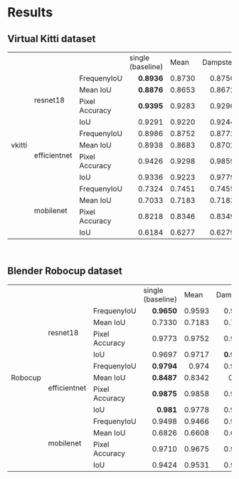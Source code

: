 # Results

## Virtual Kitti dataset 
<table border="0" cellspacing="0"><colgroup span="2" width="85"></colgroup> <colgroup width="101"></colgroup> <colgroup width="108"></colgroup> <colgroup span="4" width="85"></colgroup>
<tbody>
<tr>
<td rowspan="13" align="left" height="222">vkitti</td>
<td align="left">&nbsp;</td>
<td align="left">&nbsp;</td>
<td align="left">single (baseline)</td>
<td align="left">Mean</td>
<td align="left">Dampster</td>
<td align="left">fusion 1x1</td>
<td align="left">fusion 3x3</td>
</tr>
<tr>
<td rowspan="4" align="left">resnet18</td>
<td align="left">FrequenyIoU</td>
<td align="right"><strong>0.8936</strong></td>
<td align="right">0.8730</td>
<td align="right">0.8750</td>
<td align="right">0.7952</td>
<td align="right">0.8616</td>
</tr>
<tr>
<td align="left">Mean IoU</td>
<td align="right"><strong>0.8876</strong></td>
<td align="right">0.8653</td>
<td align="right">0.8672</td>
<td align="right">0.7670</td>
<td align="right">0.7910</td>
</tr>
<tr>
<td align="left">Pixel Accuracy</td>
<td align="right"><strong>0.9395</strong></td>
<td align="right">0.9283</td>
<td align="right">0.9296</td>
<td align="right">0.8706</td>
<td align="right">0.9201</td>
</tr>
<tr>
<td align="left">IoU</td>
<td align="right">0.9291</td>
<td align="right">0.9220</td>
<td align="right">0.9244</td>
<td align="right"><strong>0.9359</strong></td>
<td align="right">0.9330</td>
</tr>
<tr>
<td rowspan="4" align="left">efficientnet</td>
<td align="left">FrequenyIoU</td>
<td align="right">0.8986</td>
<td align="right">0.8752</td>
<td align="right">0.8772</td>
<td align="right"><strong>0.9147</strong></td>
<td align="right">0.8805</td>
</tr>
<tr>
<td align="left">Mean IoU</td>
<td align="right">0.8938</td>
<td align="right">0.8683</td>
<td align="right">0.8702</td>
<td align="right"><strong>0.9099</strong></td>
<td align="right">0.8763</td>
</tr>
<tr>
<td align="left">Pixel Accuracy</td>
<td align="right">0.9426</td>
<td align="right">0.9298</td>
<td align="right">0.9859</td>
<td align="right"><strong>0.9536</strong></td>
<td align="right">0.9324</td>
</tr>
<tr>
<td align="left">IoU</td>
<td align="right">0.9336</td>
<td align="right">0.9223</td>
<td align="right">0.9779</td>
<td align="right"><strong>0.9447</strong></td>
<td align="right">0.9338</td>
</tr>
<tr>
<td rowspan="4" align="left">mobilenet</td>
<td align="left">FrequenyIoU</td>
<td align="right">0.7324</td>
<td align="right">0.7451</td>
<td align="right">0.7455</td>
<td align="right"><strong>0.7855</strong></td>
<td align="right">0.7672</td>
</tr>
<tr>
<td align="left">Mean IoU</td>
<td align="right">0.7033</td>
<td align="right">0.7183</td>
<td align="right">0.7183</td>
<td align="right"><strong>0.7677</strong></td>
<td align="right">0.7437</td>
</tr>
<tr>
<td align="left">Pixel Accuracy</td>
<td align="right">0.8218</td>
<td align="right">0.8346</td>
<td align="right">0.8349</td>
<td align="right"><strong>0.8710</strong></td>
<td align="right">0.8550</td>
</tr>
<tr>
<td align="left">IoU</td>
<td align="right">0.6184</td>
<td align="right">0.6277</td>
<td align="right">0.6279</td>
<td align="right"><strong>0.6513</strong></td>
<td align="right">0.6308</td>
</tr>
</tbody>
</table>
<p><code>&nbsp;</code></p>

## Blender Robocup dataset 
<table border="0" cellspacing="0"><colgroup span="2" width="85"></colgroup> <colgroup width="101"></colgroup> <colgroup width="108"></colgroup> <colgroup span="4" width="85"></colgroup>
<tbody>
<tr>
<td rowspan="13" align="left" height="222">Robocup</td>
<td align="left">&nbsp;</td>
<td align="left">&nbsp;</td>
<td align="left">single (baseline)</td>
<td align="left">Mean</td>
<td align="left">Dampster</td>
<td align="left">fusion 1x1</td>
<td align="left">fusion 3x3</td>
</tr>
<tr>
<td rowspan="4" align="left">resnet18</td>
<td align="left">FrequenyIoU</td>
<td align="right"><strong>0.9650</strong></td>
<td align="right">0.9593</td>
<td align="right">0.9595</td>
<td align="right"><strong>0.9646</strong></td>
<td align="right"><strong>0.9640</strong></td>
</tr>
<tr>
<td align="left">Mean IoU</td>
<td align="right">0.7330</td>
<td align="right">0.7183</td>
<td align="right">0.7193</td>
<td align="right"><strong>0.7430</strong></td>
<td align="right">0.7427</td>
</tr>
<tr>
<td align="left">Pixel Accuracy</td>
<td align="right">0.9773</td>
<td align="right">0.9752</td>
<td align="right">0.9754</td>
<td align="right"><strong>0.9790</strong></td>
<td align="right"><strong>0.9789</strong></td>
</tr>
<tr>
<td align="left">IoU</td>
<td align="right">0.9697</td>
<td align="right">0.9717</td>
<td align="right"><strong>0.9722</strong></td>
<td align="right"><strong>0.9721</strong></td>
<td align="right">0.9526</td>
</tr>
<tr>
<td rowspan="4" align="left">efficientnet</td>
<td align="left">FrequenyIoU</td>
<td align="right"><strong>0.9794</strong></td>
<td align="right">0.974</td>
<td align="right">0.9741</td>
<td align="right">0.9341</td>
<td align="right">0.9215</td>
</tr>
<tr>
<td align="left">Mean IoU</td>
<td align="right"><strong>0.8487</strong></td>
<td align="right">0.8342</td>
<td align="right">0.835</td>
<td align="right">0.5007</td>
<td align="right">0.6825</td>
</tr>
<tr>
<td align="left">Pixel Accuracy</td>
<td align="right"><strong>0.9875</strong></td>
<td align="right">0.9858</td>
<td align="right">0.9859</td>
<td align="right">0.9645</td>
<td align="right">0.9598</td>
</tr>
<tr>
<td align="left">IoU</td>
<td align="right"><strong>0.981</strong></td>
<td align="right">0.9778</td>
<td align="right">0.9779</td>
<td align="right">0.9393</td>
<td align="right">0.8885</td>
</tr>
<tr>
<td rowspan="4" align="left">mobilenet</td>
<td align="left">FrequenyIoU</td>
<td align="right">0.9498</td>
<td align="right">0.9466</td>
<td align="right">0.9467</td>
<td align="right">0.9532</td>
<td align="right"><strong>0.9582</strong></td>
</tr>
<tr>
<td align="left">Mean IoU</td>
<td align="right">0.6826</td>
<td align="right">0.6608</td>
<td align="right">0.6614</td>
<td align="right">0.6783</td>
<td align="right"><strong>0.7020</strong></td>
</tr>
<tr>
<td align="left">Pixel Accuracy</td>
<td align="right">0.9710</td>
<td align="right">0.9675</td>
<td align="right">0.9676</td>
<td align="right">0.9717</td>
<td align="right"><strong>0.9755</strong></td>
</tr>
<tr>
<td align="left">IoU</td>
<td align="right">0.9424</td>
<td align="right">0.9531</td>
<td align="right">0.9532</td>
<td align="right">0.9471</td>
<td align="right"><strong>0.9498</strong></td>
</tr>
</tbody>
</table>
<p>&nbsp;</p>
